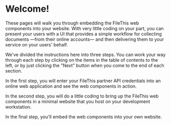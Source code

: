 # Welcome!

These pages will walk you through embedding the FileThis web components into your website. With very little coding on your part, you can present your users with a UI that provides a simple workflow for collecting documents —from their online accounts— and then delivering them to your service on your users' behalf. 

We've divided the instructions here into three steps. You can work your way through each step by clicking on the items in the table of contents to the left, or by just clicking the "Next" button when you come to the end of each section.

In the first step, you will enter your FileThis partner API credentials into an online web application and see the web components in action.

In the second step, you will do a little coding to bring up the FileThis web components in a minimal website that you host on your development workstation.

In the final step, you'll embed the web components into your own website.
